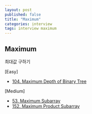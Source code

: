 ```yaml
---
layout: post
published: false
title: "Maximum"
categories: interview
tags: interview maximum
---
```


## Maximum

최대값 구하기

[Easy]
- [104. Maximum Depth of Binary Tree](https://leetcode.com/problems/maximum-depth-of-binary-tree/)

[Medium]
- [53. Maximum Subarray](https://leetcode.com/problems/maximum-subarray/)
- [152. Maximum Product Subarray](https://leetcode.com/problems/maximum-product-subarray/)